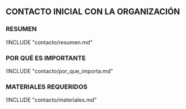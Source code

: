 ## CONTACTO INICIAL CON LA ORGANIZACIÓN

### RESUMEN

!INCLUDE "contacto/resumen.md"

### POR QUÉ ES IMPORTANTE

!INCLUDE "contacto/por_que_importa.md"

### MATERIALES REQUERIDOS

!INCLUDE "contacto/materiales.md"
